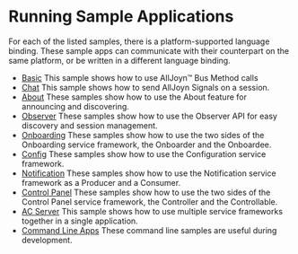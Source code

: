 # Running Sample Applications

For each of the listed samples, there is a platform-supported language binding. 
These sample apps can communicate with their counterpart on the same platform, 
or be written in a different language binding.

* [Basic][basic] This sample shows how to use AllJoyn&trade; Bus Method calls
* [Chat][chat] This sample shows how to send AllJoyn Signals on a session.
* [About][about] These samples show how to use the About feature for 
  announcing and discovering.
* [Observer][observer] These samples show how to use the Observer API for easy
  discovery and session management.
* [Onboarding][onboarding] These samples show how to use the two sides of the 
  Onboarding service framework, the Onboarder and the Onboardee.
* [Config][config] These samples show how to use the Configuration service framework.
* [Notification][notification] These samples show how to use the Notification 
  service framework as a Producer and a Consumer.
* [Control Panel][controlpanel] These samples show how to use the two sides of 
  the Control Panel service framework, the Controller and the Controllable.
* [AC Server][acserver] This sample shows how to use multiple service frameworks 
  together in a single application.
* [Command Line Apps][cli] These command line samples are useful during development.

[basic]: /develop/run-sample-apps/basic
[chat]: /develop/run-sample-apps/chat
[about]: /develop/run-sample-apps/about
[observer]: /develop/run-sample-apps/observer
[onboarding]: /develop/run-sample-apps/onboarding
[config]: /develop/run-sample-apps/config
[notification]: /develop/run-sample-apps/notification
[controlpanel]: /develop/run-sample-apps/controlpanel
[acserver]: /develop/run-sample-apps/acserver
[cli]: /develop/run-sample-apps/test
